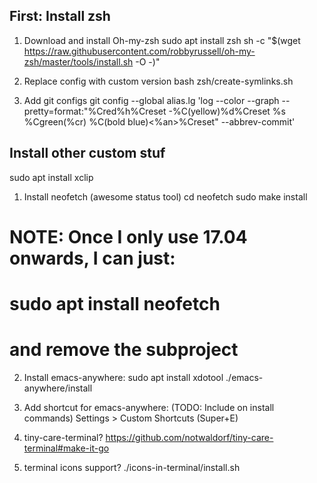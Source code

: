 ## First: Install zsh
1. Download and install Oh-my-zsh
sudo apt install zsh
sh -c "$(wget https://raw.githubusercontent.com/robbyrussell/oh-my-zsh/master/tools/install.sh -O -)"

2. Replace config with custom version
bash zsh/create-symlinks.sh

3. Add git configs
git config --global alias.lg 'log --color --graph --pretty=format:"%Cred%h%Creset -%C(yellow)%d%Creset %s %Cgreen(%cr) %C(bold blue)<%an>%Creset" --abbrev-commit'

## Install other custom stuf
sudo apt install xclip

1. Install neofetch (awesome status tool)
cd neofetch
sudo make install
# NOTE: Once I only use 17.04 onwards, I can just:
# sudo apt install neofetch
# and remove the subproject

2. Install emacs-anywhere:
sudo apt install xdotool
./emacs-anywhere/install

3. Add shortcut for emacs-anywhere: (TODO: Include on install commands)
Settings > Custom Shortcuts (Super+E)

4. tiny-care-terminal?
https://github.com/notwaldorf/tiny-care-terminal#make-it-go

5. terminal icons support?
./icons-in-terminal/install.sh
